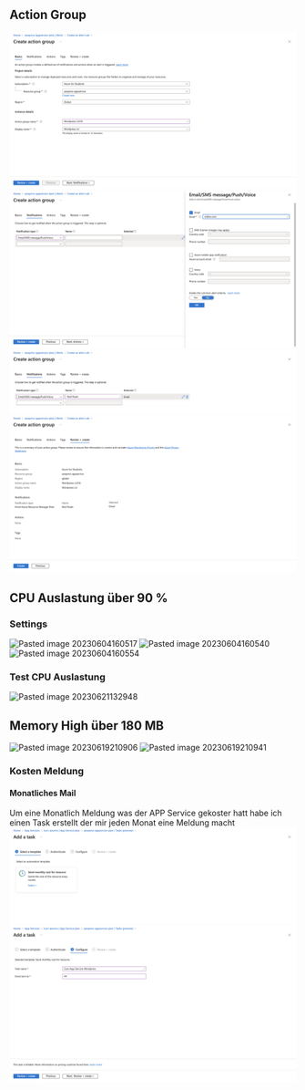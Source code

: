 ## Action Group

![](attachments/Pasted%20image%2020230703144105.png)
![](attachments/Pasted%20image%2020230703144225.png)
![](attachments/Pasted%20image%2020230703145655.png)
![](attachments/Pasted%20image%2020230703150013.png)

## CPU Auslastung über 90 %
### Settings
![Pasted image 20230604160517](Pasted%20image%2020230604160517.png)
![Pasted image 20230604160540](Pasted%20image%2020230604160540.png)
![Pasted image 20230604160554](Pasted%20image%2020230604160554.png)


### Test CPU Auslastung

![Pasted image 20230621132948](Pasted%20image%2020230621132948.png)


## Memory High über 180 MB
![Pasted image 20230619210906](Pasted%20image%2020230619210906.png)
![Pasted image 20230619210941](Pasted%20image%2020230619210941.png)


### Kosten Meldung
#### Monatliches Mail

Um eine Monatlich Meldung was der APP Service gekoster hatt habe ich einen Task erstellt der mir jeden Monat eine Meldung macht
![](attachments/Pasted%20image%2020230705215432.png)
![](attachments/Pasted%20image%2020230705215554.png)